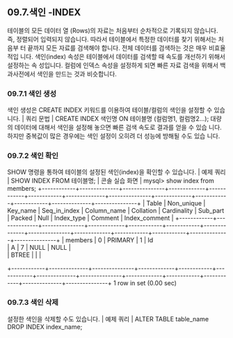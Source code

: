 
## 09.7.색인 -INDEX 
테이블의 모든 데이터 열 (Rows)의 자료는 처음부터 순차적으로 기록되지 않습니다. 즉, 
정렬되어 입력되지 않습니다. 따라서 테이블에서 특정한 데이터를 찾기 위해서는 처음부 
터 끝까지 모든 자료를 검색해야 합니다. 전체 데이터를 검색하는 것은 매우 비효율적입 
니다. 
색인(index) 속성은 테이블에서 데이터를 검색할 때 속도를 개선하기 위해서 설정하는 속 
성입니다. 컬럼에 인덱스 속성을 설정하게 되면 빠른 자료 검색을 위해서 백과사전에서 
색인을 만드는 것과 비슷합니다. 

### 09.7.1 색인 생성 
색인 생성은 CREATE INDEX 키워드를 이용하여 테이블/컬럼의 색인을 설정할 수 있습 니다. 
| 쿼리 문법 | 
CREATE INDEX 색인명 ON 테이블명 (컬럼명1, 컬럼명2...); 
대량의 데이터에 대해서 색인을 설정해 놓으면 빠른 검색 속도로 결과를 얻을 수 있습 
니다. 하지만 중복값이 많은 경우에는 색인 설정이 오히려 더 성능에 방해될 수도 있습 
니다.

### 09.7.2 색인 확인 
SHOW 명령을 통하여 테이블의 설정된 색인(index)을 확인할 수 있습니다. 
| 예제 쿼리 | 
SHOW INDEX FROM 테이블명; 
| 콘솔 실습 화면 | 
mysql> show index from members; +------------+--------------+---------------+-------------+------------­+------------+--------------+---------------+-------------+------------­+------------+--------------+---------------+ | Table | Non_unique | Key_name | Seq_in_index | Column_name | Collation | Cardinality | Sub_part | Packed | Null | Index_type | Comment | Index_comment | +------------+--------------+---------------+-------------+------------­+------------+--------------+---------------+-------------+------------­+------------+--------------+---------------+ 
| members  | 0  | PRIMARY  | 1  | Id  
| A  | 7  | NULL  | NULL  |  
| BTREE  |  |  |  

+------------+--------------+---------------+-------------+------------­+------------+--------------+---------------+-------------+------------­+------------+--------------+---------------+ 1 row in set (0.00 sec) 

### 09.7.3 색인 삭제 
설정한 색인을 삭제할 수도 있습니다. 
| 예제 쿼리 | 
ALTER TABLE table_name DROP INDEX index_name; 
